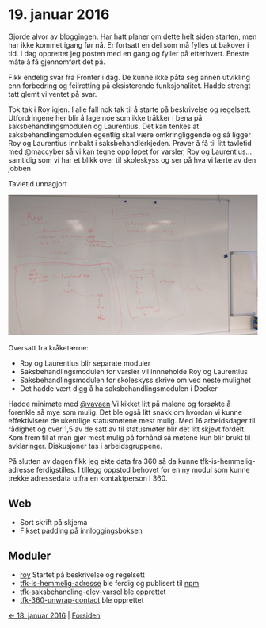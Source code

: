 # 19. januar 2016

Gjorde alvor av bloggingen. Har hatt planer om dette helt siden starten, men har ikke kommet igang før nå.
Er fortsatt en del som må fylles ut bakover i tid. I dag opprettet jeg posten med en gang og fyller på etterhvert. Eneste måte å få gjennomført det på.

Fikk endelig svar fra Fronter i dag. De kunne ikke påta seg annen utvikling enn forbedring og feilretting på eksisterende funksjonalitet.
Hadde strengt tatt glemt vi ventet på svar.

Tok tak i Roy igjen. I alle fall nok tak til å starte på beskrivelse og regelsett. Utfordringene her blir å lage noe som ikke tråkker i bena på saksbehandlingsmodulen og Laurentius.
Det kan tenkes at saksbehandlingsmodulen egentlig skal være omkringliggende og så ligger Roy og Laurentius innbakt i saksbehandlerkjeden.
Prøver å få til litt tavletid med @maccyber så vi kan tegne opp løpet for varsler, Roy og Laurentius... samtidig som vi har et blikk over til skoleskyss og ser på hva vi lærte av den jobben

Tavletid unnagjort

![Tavletid!](../images/2016-01-19-plan.jpg)

Oversatt fra kråketærne:
- Roy og Laurentius blir separate moduler
- Saksbehandlingsmodulen for varsler vil innneholde Roy og Laurentius
- Saksbehandlingsmodulen for skoleskyss skrive om ved neste mulighet
- Det hadde vært digg å ha saksbehandlingsmodulen i Docker

Hadde minimøte med [@vavaen](https://github.com/vavaen)
Vi kikket litt på malene og forsøkte å forenkle så mye som mulig.
Det ble også litt snakk om hvordan vi kunne effektivisere de ukentlige statusmøtene mest mulig.
Med 16 arbeidsdager til rådighet og over 1,5 av de satt av til statusmøter blir det litt skjevt fordelt.
Kom frem til at man gjør mest mulig på forhånd så møtene kun blir brukt til avklaringer. Diskusjoner tas i arbeidsgruppene.

På slutten av dagen fikk jeg ekte data fra 360 så da kunne tfk-is-hemmelig-adresse ferdigstilles.
I tillegg oppstod behovet for en ny modul som kunne trekke adressedata utfra en kontaktperson i 360.

## Web
- Sort skrift på skjema
- Fikset padding på innloggingsboksen

## Moduler
- [roy](https://github.com/telemark/roy) Startet på beskrivelse og regelsett
- [tfk-is-hemmelig-adresse](https://github.com/telemark/tfk-is-hemmelig-adresse) ble ferdig og publisert til [npm](https://www.npmjs.com/package/tfk-is-hemmelig-adresse)
- [tfk-saksbehandling-elev-varsel](https://github.com/telemark/tfk-saksbehandling-elev-varsel) ble opprettet
- [tfk-360-unwrap-contact](https://github.com/telemark/tfk-360-unwrap-contact) ble opprettet

[<- 18. januar 2016](2016-01-18.md)  |  [Forsiden](../index.md)